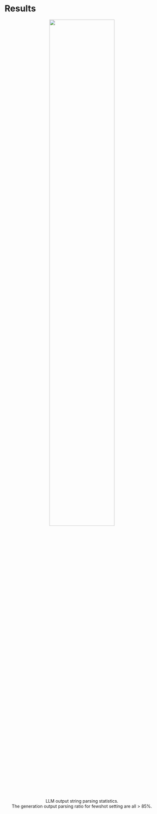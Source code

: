 # Results



<div container align="center">
    <div item>
        <img src="../DL4KG-parsing.png" width="65%">
    </div>
    <div text-xl>
        <carbon:arrow-up /> LLM output string parsing statistics. 
        <br>
        The generation output parsing ratio for fewshot setting are all > 85%. 
    </div>
</div>
